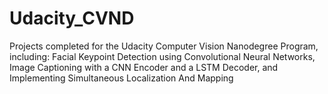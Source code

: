 # Udacity_CVND
Projects completed for the Udacity Computer Vision Nanodegree Program, including: Facial Keypoint Detection using Convolutional Neural Networks, Image Captioning with a CNN Encoder and a LSTM Decoder, and Implementing Simultaneous Localization And Mapping 
